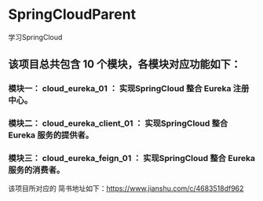 # SpringCloudParent 
学习SpringCloud

## 该项目总共包含 10 个模块，各模块对应功能如下：

### 模块一： cloud_eureka_01 ： 实现SpringCloud 整合 Eureka 注册中心。


### 模块二： cloud_eureka_client_01 ： 实现SpringCloud 整合 Eureka 服务的提供者。


### 模块三： cloud_eureka_feign_01 ： 实现SpringCloud 整合 Eureka 服务的消费者。



该项目所对应的 简书地址如下：https://www.jianshu.com/c/4683518df962
